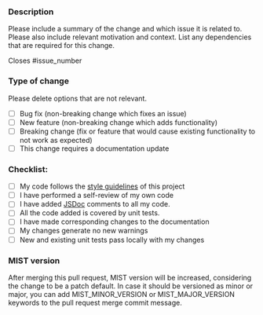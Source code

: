 ### Description

Please include a summary of the change and which issue it is related to. Please also include relevant motivation and context. List any dependencies that are required for this change.

Closes #issue_number

### Type of change

Please delete options that are not relevant.

- [ ] Bug fix (non-breaking change which fixes an issue)
- [ ] New feature (non-breaking change which adds functionality)
- [ ] Breaking change (fix or feature that would cause existing functionality to not work as expected)
- [ ] This change requires a documentation update

### Checklist:

- [ ] My code follows the [style guidelines](https://github.com/FranciscoFornell/MIST/blob/master/CONTRIBUTING.md#styleguides) of this project
- [ ] I have performed a self-review of my own code
- [ ] I have added [JSDoc](https://jsdoc.app/index.html) comments to all my code.
- [ ] All the code added is covered by unit tests.
- [ ] I have made corresponding changes to the documentation
- [ ] My changes generate no new warnings
- [ ] New and existing unit tests pass locally with my changes

### MIST version

After merging this pull request, MIST version will be increased, considering the change to be a patch default.
In case it should be versioned as minor or major, you can add MIST_MINOR_VERSION or MIST_MAJOR_VERSION keywords to the pull request merge commit message.
